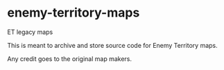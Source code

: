 # enemy-territory-maps
ET legacy maps

This is meant to archive and store source code for Enemy Territory maps.

Any credit goes to the original map makers.